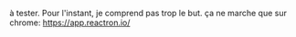 à tester. Pour l'instant, je comprend pas trop le but.
ça ne marche que sur chrome:
https://app.reactron.io/
